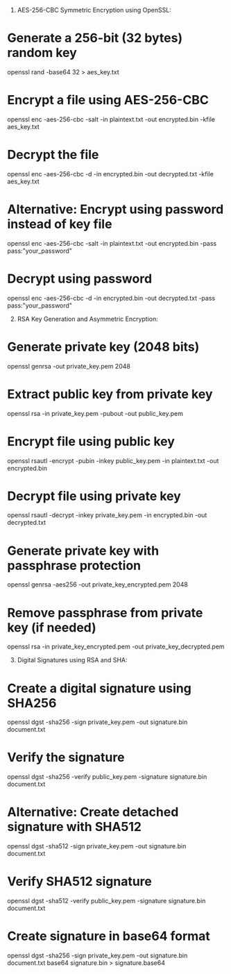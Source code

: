 1. AES-256-CBC Symmetric Encryption using OpenSSL:

# Generate a 256-bit (32 bytes) random key
openssl rand -base64 32 > aes_key.txt

# Encrypt a file using AES-256-CBC
openssl enc -aes-256-cbc -salt -in plaintext.txt -out encrypted.bin -kfile aes_key.txt

# Decrypt the file
openssl enc -aes-256-cbc -d -in encrypted.bin -out decrypted.txt -kfile aes_key.txt

# Alternative: Encrypt using password instead of key file
openssl enc -aes-256-cbc -salt -in plaintext.txt -out encrypted.bin -pass pass:"your_password"

# Decrypt using password
openssl enc -aes-256-cbc -d -in encrypted.bin -out decrypted.txt -pass pass:"your_password"

2. RSA Key Generation and Asymmetric Encryption:
# Generate private key (2048 bits)
openssl genrsa -out private_key.pem 2048

# Extract public key from private key
openssl rsa -in private_key.pem -pubout -out public_key.pem

# Encrypt file using public key
openssl rsautl -encrypt -pubin -inkey public_key.pem -in plaintext.txt -out encrypted.bin

# Decrypt file using private key
openssl rsautl -decrypt -inkey private_key.pem -in encrypted.bin -out decrypted.txt

# Generate private key with passphrase protection
openssl genrsa -aes256 -out private_key_encrypted.pem 2048

# Remove passphrase from private key (if needed)
openssl rsa -in private_key_encrypted.pem -out private_key_decrypted.pem

3. Digital Signatures using RSA and SHA:
# Create a digital signature using SHA256
openssl dgst -sha256 -sign private_key.pem -out signature.bin document.txt

# Verify the signature
openssl dgst -sha256 -verify public_key.pem -signature signature.bin document.txt

# Alternative: Create detached signature with SHA512
openssl dgst -sha512 -sign private_key.pem -out signature.bin document.txt

# Verify SHA512 signature
openssl dgst -sha512 -verify public_key.pem -signature signature.bin document.txt

# Create signature in base64 format
openssl dgst -sha256 -sign private_key.pem -out signature.bin document.txt
base64 signature.bin > signature.base64